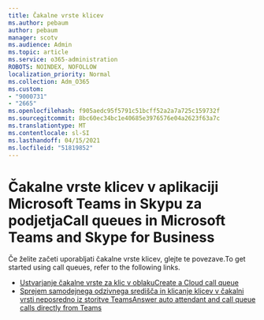 ```yaml
---
title: Čakalne vrste klicev
ms.author: pebaum
author: pebaum
manager: scotv
ms.audience: Admin
ms.topic: article
ms.service: o365-administration
ROBOTS: NOINDEX, NOFOLLOW
localization_priority: Normal
ms.collection: Adm_O365
ms.custom:
- "9000731"
- "2665"
ms.openlocfilehash: f905aedc95f5791c51bcff52a2a7a725c159732f
ms.sourcegitcommit: 8bc60ec34bc1e40685e3976576e04a2623f63a7c
ms.translationtype: MT
ms.contentlocale: sl-SI
ms.lasthandoff: 04/15/2021
ms.locfileid: "51819852"
---
```

# <a name="call-queues-in-microsoft-teams-and-skype-for-business"></a><span data-ttu-id="cb506-102">Čakalne vrste klicev v aplikaciji Microsoft Teams in Skypu za podjetja</span><span class="sxs-lookup"><span data-stu-id="cb506-102">Call queues in Microsoft Teams and Skype for Business</span></span> 

<span data-ttu-id="cb506-103">Če želite začeti uporabljati čakalne vrste klicev, glejte te povezave.</span><span class="sxs-lookup"><span data-stu-id="cb506-103">To get started using call queues, refer to the following links.</span></span>

- [<span data-ttu-id="cb506-104">Ustvarjanje čakalne vrste za klic v oblaku</span><span class="sxs-lookup"><span data-stu-id="cb506-104">Create a Cloud call queue</span></span>](https://docs.microsoft.com/microsoftteams/create-a-phone-system-call-queue)
- [<span data-ttu-id="cb506-105">Sprejem samodejnega odzivnega središča in klicanje klicev v čakalni vrsti neposredno iz storitve Teams</span><span class="sxs-lookup"><span data-stu-id="cb506-105">Answer auto attendant and call queue calls directly from Teams</span></span>](https://docs.microsoft.com/microsoftteams/answer-auto-attendant-and-call-queue-calls)